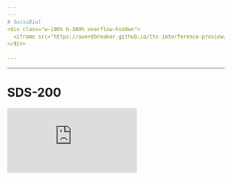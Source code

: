 ```yaml
---
---
# SwissDial
<div class="w-100% h-100% overflow-hidden">
  <iframe src="https://swordbreaker.github.io/tts-interference-preview/swiss-dial" class="relative -top-175 w-100% h-300%" frameborder="0" />
</div>

---
```

---
# SDS-200
<div class="w-100% h-100% overflow-hidden">
  <iframe src="https://swordbreaker.github.io/tts-interference-preview/sds-200" class="relative -top-175 w-100% h-300%" frameborder="0" />
</div>

---
---
# SlowSoft
<div class="w-100% h-100% overflow-hidden">
  <iframe src="https://swordbreaker.github.io/tts-interference-preview/slow-soft" class="relative -top-250 w-100% h-400%" frameborder="0" />
</div>

---
---
# Demo
<div class="w-100% h-100% overflow-hidden">
  <iframe src="https://stt4sg.fhnw.ch/tts" class="relative -top-105 w-100% h-200%" frameborder="0" />
</div>

---
---
# Accents
<q>
D Entrümpelig bringt au chance
</q>
<br>
<q>
tent.<b>[1]</b>rym.p@.lig [3]birgt [3]?a_u [3]Sa~.s_s@
</q>
<br>
<q>
tent.[3]rym.p@.lig [3]birgt [3]?a_u <b>[1]</b>Sa~.s_s@
</q>

<div class="flex flex-row">
  <img src="/imgs/slowsoft_accent.png" class="mx-auto w-50%" />

  <div class="flex flex-col">
    <div class="my-10">
        <audio
            controls
            src="audios/accent1.wav">
        </audio>
    </div>
    <div class="my-10">
        <audio
            controls
            src="audios/accent4.wav">
        </audio>
    </div>
  </div>
</div>
